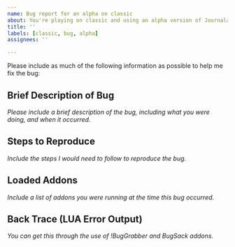 ```yaml
---
name: Bug report for an alpha on classic
about: You're playing on classic and using an alpha version of Journalator
title: ''
labels: [classic, bug, alpha]
assignees: ''

---
```


Please include as much of the following information as possible to help me fix the bug:

## Brief Description of Bug

_Please include a brief description of the bug, including what you were doing, and when it occurred._

## Steps to Reproduce

_Include the steps I would need to follow to reproduce the bug._

## Loaded Addons

_Include a list of addons you were running at the time this bug occurred._

## Back Trace (LUA Error Output)

_You can get this through the use of !BugGrabber and BugSack addons._
